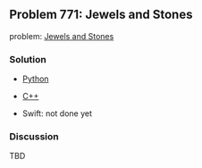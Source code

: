## Problem 771: Jewels and Stones

problem: [Jewels and Stones](https://leetcode.com/problems/jewels-and-stones/description/)

### Solution

- [Python](../python/problem771.py)

- [C++](../cpp/problem771.cpp)

- Swift: not done yet

### Discussion

TBD


